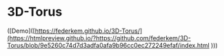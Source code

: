# 3D-Torus
([Demo]([https://federkem.github.io/3D-Torus/](https://htmlpreview.github.io/?https://github.com/federkem/3D-Torus/blob/9e5260c74d7d3adfa0afa9b96cc0ec272249efaf/index.html
))) 
